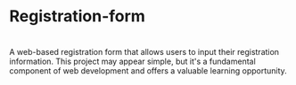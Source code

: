 # Registration-form
#
A web-based registration form that allows users to input their registration information. This project may appear simple, but it's a fundamental component of web development and offers a valuable learning opportunity.
